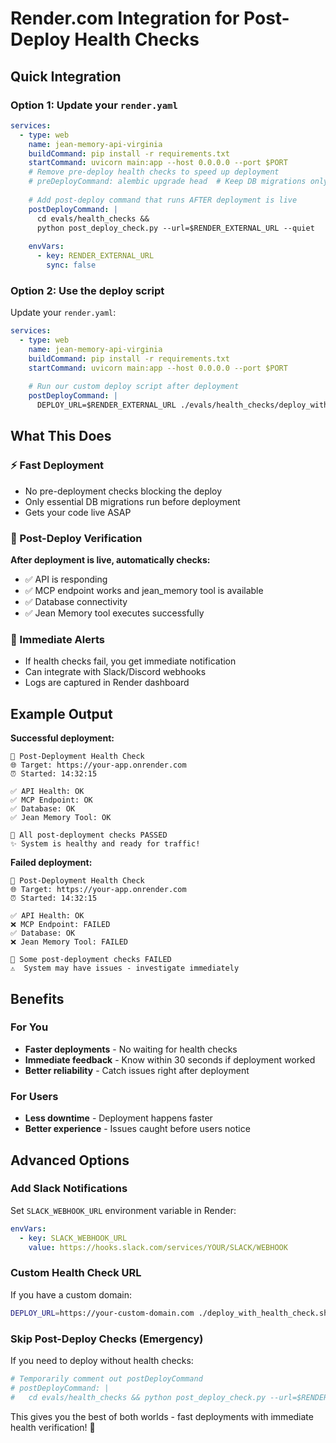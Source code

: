 # Render.com Integration for Post-Deploy Health Checks

## Quick Integration

### Option 1: Update your `render.yaml`
```yaml
services:
  - type: web
    name: jean-memory-api-virginia
    buildCommand: pip install -r requirements.txt
    startCommand: uvicorn main:app --host 0.0.0.0 --port $PORT
    # Remove pre-deploy health checks to speed up deployment
    # preDeployCommand: alembic upgrade head  # Keep DB migrations only
    
    # Add post-deploy command that runs AFTER deployment is live
    postDeployCommand: |
      cd evals/health_checks && 
      python post_deploy_check.py --url=$RENDER_EXTERNAL_URL --quiet
    
    envVars:
      - key: RENDER_EXTERNAL_URL
        sync: false
```

### Option 2: Use the deploy script
Update your `render.yaml`:
```yaml
services:
  - type: web
    name: jean-memory-api-virginia
    buildCommand: pip install -r requirements.txt
    startCommand: uvicorn main:app --host 0.0.0.0 --port $PORT
    
    # Run our custom deploy script after deployment
    postDeployCommand: |
      DEPLOY_URL=$RENDER_EXTERNAL_URL ./evals/health_checks/deploy_with_health_check.sh
```

## What This Does

### ⚡ Fast Deployment
- No pre-deployment checks blocking the deploy
- Only essential DB migrations run before deployment
- Gets your code live ASAP

### 🏥 Post-Deploy Verification
**After deployment is live, automatically checks:**
- ✅ API is responding
- ✅ MCP endpoint works and jean_memory tool is available
- ✅ Database connectivity 
- ✅ Jean Memory tool executes successfully

### 🚨 Immediate Alerts
- If health checks fail, you get immediate notification
- Can integrate with Slack/Discord webhooks
- Logs are captured in Render dashboard

## Example Output

**Successful deployment:**
```
🏥 Post-Deployment Health Check
🌐 Target: https://your-app.onrender.com
⏰ Started: 14:32:15

✅ API Health: OK
✅ MCP Endpoint: OK  
✅ Database: OK
✅ Jean Memory Tool: OK

🎉 All post-deployment checks PASSED
✨ System is healthy and ready for traffic!
```

**Failed deployment:**
```
🏥 Post-Deployment Health Check
🌐 Target: https://your-app.onrender.com
⏰ Started: 14:32:15

✅ API Health: OK
❌ MCP Endpoint: FAILED
✅ Database: OK
❌ Jean Memory Tool: FAILED

🚨 Some post-deployment checks FAILED
⚠️  System may have issues - investigate immediately
```

## Benefits

### For You
- **Faster deployments** - No waiting for health checks
- **Immediate feedback** - Know within 30 seconds if deployment worked
- **Better reliability** - Catch issues right after deployment

### For Users  
- **Less downtime** - Deployment happens faster
- **Better experience** - Issues caught before users notice

## Advanced Options

### Add Slack Notifications
Set `SLACK_WEBHOOK_URL` environment variable in Render:
```yaml
envVars:
  - key: SLACK_WEBHOOK_URL
    value: https://hooks.slack.com/services/YOUR/SLACK/WEBHOOK
```

### Custom Health Check URL
If you have a custom domain:
```bash
DEPLOY_URL=https://your-custom-domain.com ./deploy_with_health_check.sh
```

### Skip Post-Deploy Checks (Emergency)
If you need to deploy without health checks:
```yaml
# Temporarily comment out postDeployCommand
# postDeployCommand: |
#   cd evals/health_checks && python post_deploy_check.py --url=$RENDER_EXTERNAL_URL
```

This gives you the best of both worlds - fast deployments with immediate health verification! 🚀